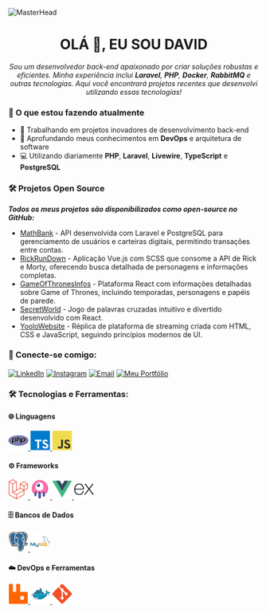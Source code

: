 ![MasterHead](https://i.pinimg.com/originals/02/01/1e/02011ec8554277b8c70bf22fb192123c.gif)

<h1 align="center">OLÁ 👋, EU SOU DAVID</h1>

<p align="center">
  <em>Sou um desenvolvedor back-end apaixonado por criar soluções robustas e eficientes. Minha experiência inclui <strong>Laravel</strong>, <strong>PHP</strong>, <strong>Docker</strong>, <strong>RabbitMQ</strong> e outras tecnologias. Aqui você encontrará projetos recentes que desenvolvi utilizando essas tecnologias!</em>
</p>

### 💼 O que estou fazendo atualmente
- 🔭 Trabalhando em projetos inovadores de desenvolvimento back-end
- 🌱 Aprofundando meus conhecimentos em <strong>DevOps</strong> e arquitetura de software
- 💻 Utilizando diariamente <strong>PHP</strong>, <strong>Laravel</strong>, <strong>Livewire</strong>, <strong>TypeScript</strong> e <strong>PostgreSQL</strong>

### 🛠️ Projetos Open Source
***Todos os meus projetos são disponibilizados como open-source no GitHub:***

- [MathBank](https://github.com/DaviProgramming/mathbank) - API desenvolvida com Laravel e PostgreSQL para gerenciamento de usuários e carteiras digitais, permitindo transações entre contas.
- [RickRunDown](https://github.com/DaviProgramming/rickrundown) - Aplicação Vue.js com SCSS que consome a API de Rick e Morty, oferecendo busca detalhada de personagens e informações completas.
- [GameOfThronesInfos](https://github.com/DaviProgramming/GameOfThrones-React-Website) - Plataforma React com informações detalhadas sobre Game of Thrones, incluindo temporadas, personagens e papéis de parede.
- [SecretWorld](https://github.com/DaviProgramming/secretword-reactproject) - Jogo de palavras cruzadas intuitivo e divertido desenvolvido com React.
- [YooloWebsite](https://github.com/DaviProgramming/Yoolo-Site-for-movies-and-series) - Réplica de plataforma de streaming criada com HTML, CSS e JavaScript, seguindo princípios modernos de UI.

### 🤝 Conecte-se comigo:
<p align="left">
  <a href="https://www.linkedin.com/in/davidoliveiradev/" target="_blank"><img align="center" src="https://raw.githubusercontent.com/dmhendricks/signature-social-icons/master/icons/round-flat-filled/50px/linkedin.png" alt="LinkedIn" height="40" width="40" /></a>
  <a href="https://instagram.com/asdavidoliveira" target="_blank"><img align="center" src="https://raw.githubusercontent.com/dmhendricks/signature-social-icons/master/icons/round-flat-filled/50px/instagram.png" alt="Instagram" height="40" width="40" /></a>
  <a href="mailto:daviddenisson2014@gmail.com"><img align="center" src="https://raw.githubusercontent.com/dmhendricks/signature-social-icons/master/icons/round-flat-filled/50px/mail.png" alt="Email" height="40" width="40" /></a>
  <a href="https://david-portfolio-plum.vercel.app/" target="_blank"><img align="center" src="https://raw.githubusercontent.com/dmhendricks/signature-social-icons/master/icons/round-flat-filled/50px/website.png" alt="Meu Portfólio" height="40" width="40" /></a>
</p>

### 🛠️ Tecnologias e Ferramentas:

#### 🌐 Linguagens
<p align="left"> 
    <a href="https://www.php.net/" target="_blank" rel="noreferrer">
        <img src="https://raw.githubusercontent.com/devicons/devicon/master/icons/php/php-original.svg" alt="PHP" width="40" height="40" />
    </a>
    <a href="https://www.typescriptlang.org/" target="_blank" rel="noreferrer">
        <img src="https://raw.githubusercontent.com/devicons/devicon/master/icons/typescript/typescript-original.svg" alt="TypeScript" width="40" height="40" />
    </a>
    <a href="https://developer.mozilla.org/en-US/docs/Web/JavaScript" target="_blank" rel="noreferrer">
        <img src="https://raw.githubusercontent.com/devicons/devicon/master/icons/javascript/javascript-original.svg" alt="JavaScript" width="40" height="40" />
    </a>
</p>

#### ⚙️ Frameworks
<p align="left"> 
    <a href="https://laravel.com/" target="_blank" rel="noreferrer">
        <img src="https://raw.githubusercontent.com/devicons/devicon/ca28c779441053191ff11710fe24a9e6c23690d6/icons/laravel/laravel-original.svg" alt="Laravel" width="40" height="40" />
    </a>
    <a href="https://livewire.laravel.com/" target="_blank">
        <img src="https://raw.githubusercontent.com/devicons/devicon/ca28c779441053191ff11710fe24a9e6c23690d6/icons/livewire/livewire-original.svg" alt="Livewire" width="40" height="40" />
    </a>
    <a href="https://vuejs.org/" target="_blank" rel="noreferrer">
        <img src="https://raw.githubusercontent.com/devicons/devicon/1119b9f84c0290e0f0b38982099a2bd027a48bf1/icons/vuejs/vuejs-original.svg" alt="Vue.js" width="40" height="40" />
    </a>
    <a href="https://expressjs.com/" target="_blank" rel="noreferrer">
        <img src="https://raw.githubusercontent.com/devicons/devicon/master/icons/express/express-original.svg" alt="Express.js" width="40" height="40" />
    </a>
</p>

#### 🗄️ Bancos de Dados
<p align="left"> 
    <a href="https://www.postgresql.org/" target="_blank" rel="noreferrer">
        <img src="https://raw.githubusercontent.com/devicons/devicon/ca28c779441053191ff11710fe24a9e6c23690d6/icons/postgresql/postgresql-original.svg" alt="PostgreSQL" width="40" height="40" />
    </a>
    <a href="https://www.mysql.com/" target="_blank" rel="noreferrer"> 
        <img src="https://raw.githubusercontent.com/devicons/devicon/master/icons/mysql/mysql-original-wordmark.svg" alt="MySQL" width="40" height="40" /> 
    </a>
</p>

#### ☁️ DevOps e Ferramentas
<p align="left"> 
    <a href="https://www.rabbitmq.com/" target="_blank" rel="noreferrer">
        <img src="https://raw.githubusercontent.com/devicons/devicon/ca28c779441053191ff11710fe24a9e6c23690d6/icons/rabbitmq/rabbitmq-original.svg" alt="RabbitMQ" width="40" height="40" />
    </a>
    <a href="https://www.docker.com/" target="_blank" rel="noreferrer">
        <img src="https://raw.githubusercontent.com/devicons/devicon/ca28c779441053191ff11710fe24a9e6c23690d6/icons/docker/docker-original.svg" width="40" height="40" />
    </a>
    <a href="https://git-scm.com/" target="_blank" rel="noreferrer">
        <img src="https://raw.githubusercontent.com/devicons/devicon/master/icons/git/git-original.svg" alt="Git" width="40" height="40" />
    </a>
</p> 
